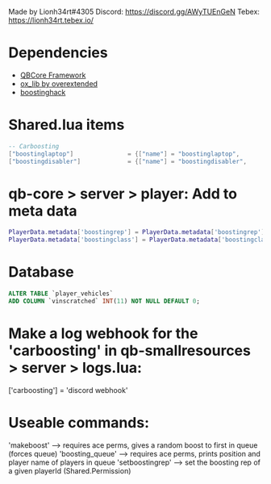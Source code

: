 Made by Lionh34rt#4305
Discord: https://discord.gg/AWyTUEnGeN
Tebex: https://lionh34rt.tebex.io/

# Dependencies
* [QBCore Framework](https://github.com/qbcore-framework)
* [ox_lib by overextended](https://github.com/overextended/ox_lib)
* [boostinghack](https://github.com/Lionh34rt/boostinghack)

# Shared.lua items
```lua
-- Carboosting
["boostinglaptop"] 		 	 	 = {["name"] = "boostinglaptop",           		["label"] = "Boosting Laptop",	 		["weight"] = 1000, 		["type"] = "item", 		["image"] = "boostinglaptop.png", 		["unique"] = false, 	["useable"] = true, 	["shouldClose"] = true,   	["combinable"] = nil,   ["description"] = "A laptop used for boosting contracts."},
["boostingdisabler"] 		 	 = {["name"] = "boostingdisabler",           	["label"] = "Tracking Disabler",	 	["weight"] = 1000, 		["type"] = "item", 		["image"] = "boostingdisabler.png", 	["unique"] = false, 	["useable"] = true, 	["shouldClose"] = true,   	["combinable"] = nil,   ["description"] = "This small tool can disable these pesky trackers."},
```

# qb-core > server > player: Add to meta data
```lua
PlayerData.metadata['boostingrep'] = PlayerData.metadata['boostingrep'] or 0
PlayerData.metadata['boostingclass'] = PlayerData.metadata['boostingclass'] or 1
```

# Database
```sql
ALTER TABLE `player_vehicles` 
ADD COLUMN `vinscratched` INT(11) NOT NULL DEFAULT 0;
```

# Make a log webhook for the 'carboosting' in qb-smallresources > server > logs.lua:
['carboosting'] = 'discord webhook'

# Useable commands:
'makeboost' --> requires ace perms, gives a random boost to first in queue (forces queue)
'boosting_queue' --> requires ace perms, prints position and player name of players in queue
'setboostingrep' --> set the boosting rep of a given playerId (Shared.Permission)